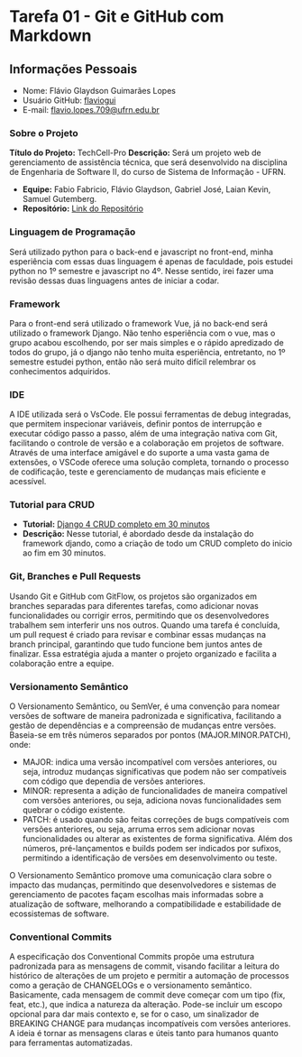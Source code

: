 # Tarefa 01 - Git e GitHub com Markdown

## Informações Pessoais
- Nome: Flávio Glaydson Guimarães Lopes
- Usuário GitHub: [flaviogui](https://github.com/flaviogui)
- E-mail: <flavio.lopes.709@ufrn.edu.br>


### Sobre o Projeto

**Título do Projeto:** TechCell-Pro
**Descrição:** Será um projeto web de gerenciamento de assistência técnica, que será desenvolvido na disciplina de Engenharia de Software II, do curso de Sistema de Informação - UFRN. 
- **Equipe:** Fabio Fabricio, Flávio Glaydson, Gabriel José, Laian Kevin, Samuel Gutemberg.
- **Repositório:** [Link do Repositório](https://github.com/flaviogui/TechCell-Pro)

### Linguagem de Programação
Será utilizado python para o back-end e javascript no front-end, minha esperiência com essas duas linguagem é apenas de faculdade, pois estudei python no 1º semestre e javascript no 4º. Nesse sentido, irei fazer uma revisão dessas duas linguagens antes de iniciar a codar.

### Framework
Para o front-end será utilizado o framework Vue, já no back-end será utilizado o framework Django.
Não tenho esperiência com o vue, mas o grupo acabou escolhendo, por ser mais simples e o rápido apredizado de todos do grupo, já o django não tenho muita esperiência, entretanto, no 1º semestre estudei python, então não será muito difícil relembrar os conhecimentos adquiridos. 

### IDE
A IDE utilizada será o VsCode. Ele possui ferramentas de debug integradas, que permitem  inspecionar variáveis, definir pontos de interrupção e executar código passo a passo, além de uma integração nativa com Git, facilitando o controle de versão e a colaboração em projetos de software. Através de uma interface amigável e do suporte a uma vasta gama de extensões, o VSCode oferece uma solução completa, tornando o processo de codificação, teste e gerenciamento de mudanças mais eficiente e acessível.

### Tutorial para CRUD
- **Tutorial:** [Django 4 CRUD completo em 30 minutos](https://www.youtube.com/watch?v=GGBzMpIAgz4)
- **Descrição:** Nesse tutorial, é abordado desde da instalação do framework djando, como a criação de todo um CRUD completo do inicio ao fim em 30 minutos.

### Git, Branches e Pull Requests
Usando Git e GitHub com GitFlow, os projetos são organizados em branches separadas para diferentes tarefas, como adicionar novas funcionalidades ou corrigir erros, permitindo que os desenvolvedores trabalhem sem interferir uns nos outros. Quando uma tarefa é concluída, um pull request é criado para revisar e combinar essas mudanças na branch principal, garantindo que tudo funcione bem juntos antes de finalizar. Essa estratégia ajuda a manter o projeto organizado e facilita a colaboração entre a equipe.

### Versionamento Semântico
<p>O Versionamento Semântico, ou SemVer, é uma convenção para nomear versões de software de maneira padronizada e significativa, facilitando a gestão de dependências e a compreensão de mudanças entre versões. Baseia-se em três números separados por pontos (MAJOR.MINOR.PATCH), onde:<p>

- MAJOR: indica uma versão incompatível com versões anteriores, ou seja, introduz mudanças significativas que podem não ser compatíveis com código que dependia de versões anteriores.
- MINOR: representa a adição de funcionalidades de maneira compatível com versões anteriores, ou seja, adiciona novas funcionalidades sem quebrar o código existente.
- PATCH: é usado quando são feitas correções de bugs compatíveis com versões anteriores, ou seja, arruma erros sem adicionar novas funcionalidades ou alterar as existentes de forma significativa.
Além dos números, pré-lançamentos e builds podem ser indicados por sufixos, permitindo a identificação de versões em desenvolvimento ou teste.

<p>O Versionamento Semântico promove uma comunicação clara sobre o impacto das mudanças, permitindo que desenvolvedores e sistemas de gerenciamento de pacotes façam escolhas mais informadas sobre a atualização de software, melhorando a compatibilidade e estabilidade de ecossistemas de software.<p>

### Conventional Commits
A especificação dos Conventional Commits propõe uma estrutura padronizada para as mensagens de commit, visando facilitar a leitura do histórico de alterações de um projeto e permitir a automação de processos como a geração de CHANGELOGs e o versionamento semântico. Basicamente, cada mensagem de commit deve começar com um tipo (fix, feat, etc.), que indica a natureza da alteração. Pode-se incluir um escopo opcional para dar mais contexto e, se for o caso, um sinalizador de BREAKING CHANGE para mudanças incompatíveis com versões anteriores. A ideia é tornar as mensagens claras e úteis tanto para humanos quanto para ferramentas automatizadas.

